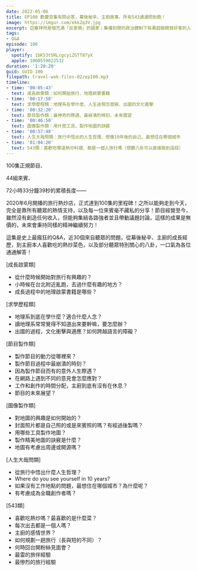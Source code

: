 ```yaml
---
date: 2022-05-06
title: EP100 歡慶百集有問必答，幕後秘辛、主廚故事、所有543通通問到飽！
image: https://imgur.com/ekkZq3V.jpg
excerpt: 亞塞拜然是個充滿「反差萌」的國家；集權封閉的政治體制下有著超級開放好客的人民，延續千年的放牧傳統和爭奇鬥豔的後現代建築同時並存。在這集節目中，我們將回顧高加索地區從俄羅斯帝國、蘇聯到今日的演變，尋訪可汗宮殿與商隊客棧的風華，並一路前進隱藏於北高加索山深處的古老村落！
tags:
- Q&A
episode: 100
player:
  spotify: 1bK53t5RLcgcyiZGTT87yX
  apple: 1000559022532
duration: '1:20:20'
guid: GUID-100
filepath: travel-wok-files-02/ep100.mp3
timeline:
- time: '00:05:43'
  text: 成長啟蒙類：如何開始旅行、地理啟蒙書籍
- time: '00:17:50'
  text: 求學歷程類：地理系在學什麼、人生迷惘怎麼辦、出國的文化衝擊
- time: '00:32:20'
  text: 節目製作類：最神奇的際遇、最崩潰的時刻、未來展望
- time: '00:46:50'
  text: 圖像製作類：用什麼工具、製作地圖的訣竅
- time: '00:57:48'
  text: 人生大哉問類：旅行中悟出的人生哲理、想像10年後的自己、最想住在哪個城市
- time: '01:04:20'
  text: 543類：喜歡吃哪道熱炒料理、都是一個人旅行嗎（想聽八卦可以直接跳到這段）
---
```

100集正規節目、

44組來賓、

72小時33分鐘39秒的累積長度——

2020年6月開播的旅行熱炒店，正式達到100集的里程碑！之所以能夠走到今天，完全是靠所有聽眾的熱情支持，以及每一位來賓毫不藏私的分享！節目經營至今，雖然沒有創造任何收入，但能夠集結各路強者並且帶動議題討論，這樣的成果是無價的，未來會秉持同樣的精神繼續努力！

這集是史上最瘋狂的Q&A，近30個來自聽眾的問題，從幕後秘辛、主廚的成長經歷，到主廚本人喜歡吃的熱炒菜色，以及部分聽眾特別關心的八卦，一口氣為各位通通解答！

[成長啟蒙類]
- 從什麼時候開始對旅行有興趣的？
- 小時候在台北附近亂跑，去過什麼有趣的地方？
- 成長過程中的地理啟蒙書籍是哪些？

[求學歷程類]
- 地理系到底在學什麼？適合什麼人念？
- 讀地理系常常覺得不知道出來要幹嘛，要怎麼辦？
- 出國的過程，文化衝擊與適應？如何跨越語言的障礙？

[節目製作類]
- 製作節目的動力從哪裡來？
- 製作節目過程中最崩潰的時刻？
- 因為製作節目而有的意外人生際遇？
- 在網路上遇到不同的意見會怎麼應對？
- 工作和創作的時間分配，主廚到底有沒有在休息？
- 節目的未來展望？

[圖像製作類]
- 對地圖的興趣是如何開始的？
- 封面照片都是自己照的或是來賓照的嗎？有經過後製嗎？
- 用哪些工具製作地圖？
- 製作精美地圖的訣竅是什麼？
- 地圖有考慮出周邊或開源嗎？

[人生大哉問類]
- 從旅行中悟出什麼人生哲理？
- Where do you see yourself in 10 years?
- 如果沒有工作地點的問題，最想住在哪個城市？為什麼呢？
- 有考慮成為全職創作者嗎？

[543類]
- 喜歡吃熱炒嗎？最喜歡的是什麼菜？
- 每次出去都是一個人嗎？
- 主廚的感情世界？
- 如何規劃一趟旅行（長與短的不同）？
- 何時回台開粉絲見面會？
- 最雷的旅伴經驗
- 最慘烈的旅行經驗
